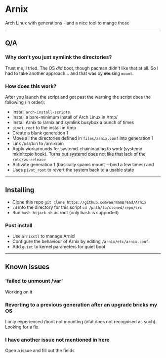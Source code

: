 # Arnix

Arch Linux with generations - and a nice tool to mange those

---

## Q/A

### Why don't you just symlink the directories?

Trust me, I tried.
The OS *did* boot, though pacman didn't like that at all.
So I had to take another approach... and that was by ~~ab~~using `mount`.

### How does this work?

After you launch the script and got past the warning the script does the following (in order):
- Install `arch-install-scripts`
- Install a bare-minimum install of Arch Linux in /tmp/
- Install Arnix to /arnix and symlink busybox a bunch of times
- `pivot_root` to the install in /tmp
- Create a blank generation 1
- Move all the directories defined in `files/arnix.conf` into generation 1
- Link /usr/bin to /arnix/bin
- Apply workarounds for systemd-chainloading to work (systemd mkinitcpio hook). Turns out systemd does not like that lack of the `/etc/os-release`
- Activate generation 1 (basically spams mount --bind a few times)
and
- Uses `pivot_root` to revert the system back to a usable state

---

## Installing

- Clone this repo `git clone https://github.com/GermanBread/Arnix`
- `cd` into the directory for this script `cd /path/to/cloned/repo/src`
- Run `bash hijack.sh` as root (only bash is supported)

### Post install

- Use `arnixctl` to manage Arnix!
- Configure the behaviour of Arnix by editing `/arnix/etc/arnix.conf`
- Add `quiet` to kernel parameters for quiet boot

---

## Known issues

### 'failed to unmount /var'

Working on it

### Reverting to a previous generation after an upgrade bricks my OS

I only experienced /boot not mounting (vfat does not recognised as such). Looking for a fix.

### I have another issue not mentioned in here

Open a issue and fill out the fields